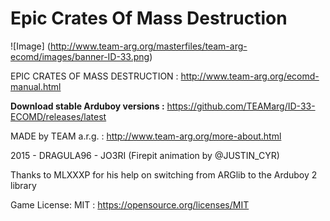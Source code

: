# Epic Crates Of Mass Destruction 
![Image]
(http://www.team-arg.org/masterfiles/team-arg-ecomd/images/banner-ID-33.png)

EPIC CRATES OF MASS DESTRUCTION : http://www.team-arg.org/ecomd-manual.html

**Download stable Arduboy versions :**  https://github.com/TEAMarg/ID-33-ECOMD/releases/latest

MADE by TEAM a.r.g. : http://www.team-arg.org/more-about.html

2015 - DRAGULA96 - JO3RI  (Firepit animation by @JUSTIN_CYR)

Thanks to MLXXXP for his help on switching from ARGlib to the Arduboy 2 library

Game License: MIT : https://opensource.org/licenses/MIT

